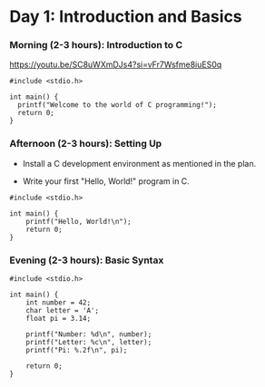 # Day 1: Introduction and Basics

### Morning (2-3 hours): Introduction to C

https://youtu.be/SC8uWXmDJs4?si=vFr7Wsfme8iuES0q

  ```
  #include <stdio.h>

  int main() {
    printf("Welcome to the world of C programming!");
    return 0;
  }

  ```

### Afternoon (2-3 hours): Setting Up

- Install a C development environment as mentioned in the plan.
  
- Write your first "Hello, World!" program in C.

```
#include <stdio.h>

int main() {
    printf("Hello, World!\n");
    return 0;
}

```

### Evening (2-3 hours): Basic Syntax

```
#include <stdio.h>

int main() {
    int number = 42;
    char letter = 'A';
    float pi = 3.14;

    printf("Number: %d\n", number);
    printf("Letter: %c\n", letter);
    printf("Pi: %.2f\n", pi);

    return 0;
}

```
